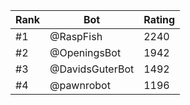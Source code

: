 Rank|Bot|Rating
---|---|---
#1|@RaspFish|2240
#2|@OpeningsBot|1942
#3|@DavidsGuterBot|1492
#4|@pawnrobot|1196
